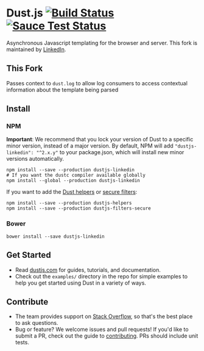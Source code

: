# Dust.js [![Build Status](https://secure.travis-ci.org/linkedin/dustjs.png)](http://travis-ci.org/linkedin/dustjs) [![Sauce Test Status](https://saucelabs.com/buildstatus/dustjs)](https://saucelabs.com/u/dustjs)

Asynchronous Javascript templating for the browser and server. This fork is maintained by [LinkedIn](http://linkedin.github.io/).

## This Fork

Passes context to `dust.log` to allow log consumers to access contextual information about the template being parsed

## Install

### NPM

**Important**: We recommend that you lock your version of Dust to a specific minor version, instead of a major version. By default, NPM will add `"dustjs-linkedin": "^2.x.y"` to your package.json, which will install new minor versions automatically.

    npm install --save --production dustjs-linkedin
    # If you want the dustc compiler available globally
    npm install --global --production dustjs-linkedin

If you want to add the [Dust helpers](https://github.com/linkedin/dustjs-helpers) or [secure filters](https://github.com/linkedin/dustjs-filters-secure):

    npm install --save --production dustjs-helpers
    npm install --save --production dustjs-filters-secure

### Bower

    bower install --save dustjs-linkedin

## Get Started

* Read [dustjs.com](http://www.dustjs.com/) for guides, tutorials, and documentation.
* Check out the `examples/` directory in the repo for simple examples to help you get started using Dust in a variety of ways.

## Contribute

* The team provides support on [Stack Overflow](https://stackoverflow.com/questions/tagged/dust.js), so that's the best place to ask questions.
* Bug or feature? We welcome issues and pull requests! If you'd like to submit a PR, check out the guide to [contributing](https://github.com/linkedin/dustjs/wiki/Contributing). PRs should include unit tests.
